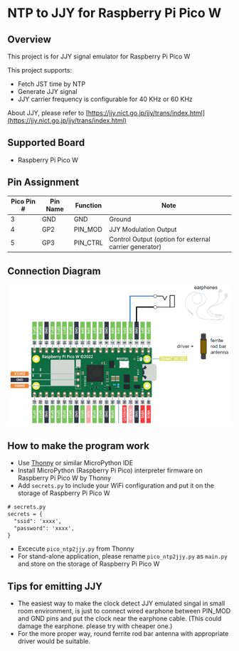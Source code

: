 # NTP to JJY for Raspberry Pi Pico W

## Overview
This project is for JJY signal emulator for Raspberry Pi Pico W

This project supports:
* Fetch JST time by NTP
* Generate JJY signal
* JJY carrier frequency is configurable for 40 KHz or 60 KHz

About JJY, please refer to [https://jjy.nict.go.jp/jjy/trans/index.html](https://jjy.nict.go.jp/jjy/trans/index.html)

## Supported Board
* Raspberry Pi Pico W

## Pin Assignment

| Pico Pin # | Pin Name | Function | Note |
----|----|----|----
|  3 | GND | GND | Ground |
|  4 | GP2 | PIN_MOD | JJY Modulation Output |
|  5 | GP3 | PIN_CTRL | Control Output (option for external carrier generator) |

## Connection Diagram
![Connection Diagram](doc/pico_ntp2jjy_connection.png)

## How to make the program work
* Use [Thonny](https://thonny.org/) or similar MicroPython IDE
* Install MicroPython (Raspberry Pi Pico) interpreter firmware on Raspberry Pi Pico W by Thonny
* Add `secrets.py` to include your WiFi configuration and put it on the storage of Raspberry Pi Pico W
```
# secrets.py
secrets = {
  "ssid": 'xxxx',
  "password": 'xxxx',
}
```
* Excecute `pico_ntp2jjy.py` from Thonny
* For stand-alone application, please rename `pico_ntp2jjy.py` as `main.py` and store on the storage of Raspberry Pi Pico W

## Tips for emitting JJY
* The easiest way to make the clock detect JJY emulated singal in small room environment, is just to connect wired earphone between PIN_MOD and GND pins and put the clock near the earphone cable. (This could damage the earphone. please try with cheaper one.)
* For the more proper way, round ferrite rod bar antenna with appropriate driver would be suitable.
